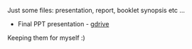 Just some files: presentation, report, booklet synopsis etc ... 

- Final PPT presentation - [gdrive](https://docs.google.com/presentation/d/1lcpJRam7ZxT-mF9wQBrxsambamZbcPTc/edit?usp=drive_link&ouid=112155718847046590465&rtpof=true&sd=true)

Keeping them for myself :)


